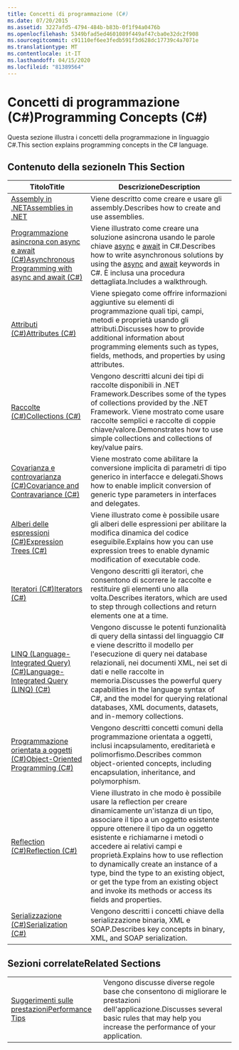 ```yaml
---
title: Concetti di programmazione (C#)
ms.date: 07/20/2015
ms.assetid: 3227afd5-4794-484b-b83b-0f1f94a0476b
ms.openlocfilehash: 5349bfad5ed4601089f449af47cba0e32dc2f908
ms.sourcegitcommit: c91110ef6ee3fedb591f3d628dc17739c4a7071e
ms.translationtype: MT
ms.contentlocale: it-IT
ms.lasthandoff: 04/15/2020
ms.locfileid: "81389564"
---
```

# <a name="programming-concepts-c"></a><span data-ttu-id="e9c4e-102">Concetti di programmazione (C#)</span><span class="sxs-lookup"><span data-stu-id="e9c4e-102">Programming Concepts (C#)</span></span>
<span data-ttu-id="e9c4e-103">Questa sezione illustra i concetti della programmazione in linguaggio C#.</span><span class="sxs-lookup"><span data-stu-id="e9c4e-103">This section explains programming concepts in the C# language.</span></span>  
  
## <a name="in-this-section"></a><span data-ttu-id="e9c4e-104">Contenuto della sezione</span><span class="sxs-lookup"><span data-stu-id="e9c4e-104">In This Section</span></span>  
  
|<span data-ttu-id="e9c4e-105">Titolo</span><span class="sxs-lookup"><span data-stu-id="e9c4e-105">Title</span></span>|<span data-ttu-id="e9c4e-106">Descrizione</span><span class="sxs-lookup"><span data-stu-id="e9c4e-106">Description</span></span>|  
|-----------|-----------------|  
|[<span data-ttu-id="e9c4e-107">Assembly in .NET</span><span class="sxs-lookup"><span data-stu-id="e9c4e-107">Assemblies in .NET</span></span>](../../../standard/assembly/index.md)|<span data-ttu-id="e9c4e-108">Viene descritto come creare e usare gli assembly.</span><span class="sxs-lookup"><span data-stu-id="e9c4e-108">Describes how to create and use assemblies.</span></span>|  
|[<span data-ttu-id="e9c4e-109">Programmazione asincrona con async e await (C#)</span><span class="sxs-lookup"><span data-stu-id="e9c4e-109">Asynchronous Programming with async and await (C#)</span></span>](./async/index.md)|<span data-ttu-id="e9c4e-110">Viene illustrato come creare una soluzione asincrona usando le parole chiave [async](../../language-reference/keywords/async.md) e [await](../../language-reference/operators/await.md) in C#.</span><span class="sxs-lookup"><span data-stu-id="e9c4e-110">Describes how to write asynchronous solutions by using the [async](../../language-reference/keywords/async.md) and [await](../../language-reference/operators/await.md) keywords in C#.</span></span> <span data-ttu-id="e9c4e-111">È inclusa una procedura dettagliata.</span><span class="sxs-lookup"><span data-stu-id="e9c4e-111">Includes a walkthrough.</span></span>|  
|[<span data-ttu-id="e9c4e-112">Attributi (C#)</span><span class="sxs-lookup"><span data-stu-id="e9c4e-112">Attributes (C#)</span></span>](./attributes/index.md)|<span data-ttu-id="e9c4e-113">Viene spiegato come offrire informazioni aggiuntive su elementi di programmazione quali tipi, campi, metodi e proprietà usando gli attributi.</span><span class="sxs-lookup"><span data-stu-id="e9c4e-113">Discusses how to provide additional information about programming elements such as types, fields, methods, and properties by using attributes.</span></span>|  
|[<span data-ttu-id="e9c4e-114">Raccolte (C#)</span><span class="sxs-lookup"><span data-stu-id="e9c4e-114">Collections (C#)</span></span>](./collections.md)|<span data-ttu-id="e9c4e-115">Vengono descritti alcuni dei tipi di raccolte disponibili in .NET Framework.</span><span class="sxs-lookup"><span data-stu-id="e9c4e-115">Describes some of the types of collections provided by the .NET Framework.</span></span> <span data-ttu-id="e9c4e-116">Viene mostrato come usare raccolte semplici e raccolte di coppie chiave/valore.</span><span class="sxs-lookup"><span data-stu-id="e9c4e-116">Demonstrates how to use simple collections and collections of key/value pairs.</span></span>|  
|[<span data-ttu-id="e9c4e-117">Covarianza e controvarianza (C#)</span><span class="sxs-lookup"><span data-stu-id="e9c4e-117">Covariance and Contravariance (C#)</span></span>](./covariance-contravariance/index.md)|<span data-ttu-id="e9c4e-118">Viene mostrato come abilitare la conversione implicita di parametri di tipo generico in interfacce e delegati.</span><span class="sxs-lookup"><span data-stu-id="e9c4e-118">Shows how to enable implicit conversion of generic type parameters in interfaces and delegates.</span></span>|  
|[<span data-ttu-id="e9c4e-119">Alberi delle espressioni (C#)</span><span class="sxs-lookup"><span data-stu-id="e9c4e-119">Expression Trees (C#)</span></span>](./expression-trees/index.md)|<span data-ttu-id="e9c4e-120">Viene illustrato come è possibile usare gli alberi delle espressioni per abilitare la modifica dinamica del codice eseguibile.</span><span class="sxs-lookup"><span data-stu-id="e9c4e-120">Explains how you can use expression trees to enable dynamic modification of executable code.</span></span>|  
|[<span data-ttu-id="e9c4e-121">Iteratori (C#)</span><span class="sxs-lookup"><span data-stu-id="e9c4e-121">Iterators (C#)</span></span>](./iterators.md)|<span data-ttu-id="e9c4e-122">Vengono descritti gli iteratori, che consentono di scorrere le raccolte e restituire gli elementi uno alla volta.</span><span class="sxs-lookup"><span data-stu-id="e9c4e-122">Describes iterators, which are used to step through collections and return elements one at a time.</span></span>|  
|[<span data-ttu-id="e9c4e-123">LINQ (Language-Integrated Query) (C#)</span><span class="sxs-lookup"><span data-stu-id="e9c4e-123">Language-Integrated Query (LINQ) (C#)</span></span>](./linq/index.md)|<span data-ttu-id="e9c4e-124">Vengono discusse le potenti funzionalità di query della sintassi del linguaggio C# e viene descritto il modello per l'esecuzione di query nei database relazionali, nei documenti XML, nei set di dati e nelle raccolte in memoria.</span><span class="sxs-lookup"><span data-stu-id="e9c4e-124">Discusses the powerful query capabilities in the language syntax of C#, and the model for querying relational databases, XML documents, datasets, and in-memory collections.</span></span>|  
|[<span data-ttu-id="e9c4e-125">Programmazione orientata a oggetti (C#)</span><span class="sxs-lookup"><span data-stu-id="e9c4e-125">Object-Oriented Programming (C#)</span></span>](./object-oriented-programming.md)|<span data-ttu-id="e9c4e-126">Vengono descritti concetti comuni della programmazione orientata a oggetti, inclusi incapsulamento, ereditarietà e polimorfismo.</span><span class="sxs-lookup"><span data-stu-id="e9c4e-126">Describes common object-oriented concepts, including encapsulation, inheritance, and polymorphism.</span></span>|  
|[<span data-ttu-id="e9c4e-127">Reflection (C#)</span><span class="sxs-lookup"><span data-stu-id="e9c4e-127">Reflection (C#)</span></span>](./reflection.md)|<span data-ttu-id="e9c4e-128">Viene illustrato in che modo è possibile usare la reflection per creare dinamicamente un'istanza di un tipo, associare il tipo a un oggetto esistente oppure ottenere il tipo da un oggetto esistente e richiamarne i metodi o accedere ai relativi campi e proprietà.</span><span class="sxs-lookup"><span data-stu-id="e9c4e-128">Explains how to use reflection to dynamically create an instance of a type, bind the type to an existing object, or get the type from an existing object and invoke its methods or access its fields and properties.</span></span>|  
|[<span data-ttu-id="e9c4e-129">Serializzazione (C#)</span><span class="sxs-lookup"><span data-stu-id="e9c4e-129">Serialization (C#)</span></span>](./serialization/index.md)|<span data-ttu-id="e9c4e-130">Vengono descritti i concetti chiave della serializzazione binaria, XML e SOAP.</span><span class="sxs-lookup"><span data-stu-id="e9c4e-130">Describes key concepts in binary, XML, and SOAP serialization.</span></span>|  
  
## <a name="related-sections"></a><span data-ttu-id="e9c4e-131">Sezioni correlate</span><span class="sxs-lookup"><span data-stu-id="e9c4e-131">Related Sections</span></span>  
  
|||  
|---|---|  
|[<span data-ttu-id="e9c4e-132">Suggerimenti sulle prestazioni</span><span class="sxs-lookup"><span data-stu-id="e9c4e-132">Performance Tips</span></span>](../../../framework/performance/performance-tips.md) | <span data-ttu-id="e9c4e-133">Vengono discusse diverse regole base che consentono di migliorare le prestazioni dell'applicazione.</span><span class="sxs-lookup"><span data-stu-id="e9c4e-133">Discusses several basic rules that may help you increase the performance of your application.</span></span>|
